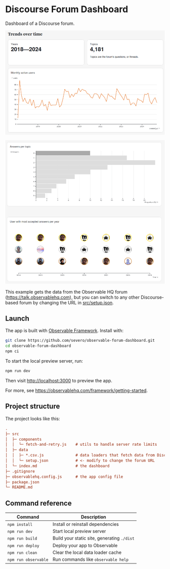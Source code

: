 # Discourse Forum Dashboard

Dashboard of a Discourse forum.

![screenshot of the app](./src/screenshot1.png)

![another screenshot of the app](./src/screenshot2.png)

This example gets the data from the Observable HQ forum (https://talk.observablehq.com), but you can switch to any other Discourse-based forum by changing the URL in [src/setup.json](./src/setup.json).

## Launch

The app is built with [Observable Framework](https://observablehq.com/framework). Install with:

```bash
git clone https://github.com/severo/observable-forum-dashboard.git
cd observable-forum-dashboard
npm ci
```

To start the local preview server, run:

```bash
npm run dev
```

Then visit <http://localhost:3000> to preview the app.

For more, see <https://observablehq.com/framework/getting-started>.

## Project structure

The project looks like this:

```ini
.
├─ src
│  ├─ components
│  │  └─ fetch-and-retry.js    # utils to handle server rate limits
│  ├─ data
│  │  ├─ *.csv.js              # data loaders that fetch data from Discourse API
│  │  └─ setup.json            # <- modify to change the forum URL
│  └─ index.md                 # the dashboard
├─ .gitignore
├─ observablehq.config.js      # the app config file
├─ package.json
└─ README.md
```

## Command reference

| Command              | Description                                 |
| -------------------- | ------------------------------------------- |
| `npm install`        | Install or reinstall dependencies           |
| `npm run dev`        | Start local preview server                  |
| `npm run build`      | Build your static site, generating `./dist` |
| `npm run deploy`     | Deploy your app to Observable               |
| `npm run clean`      | Clear the local data loader cache           |
| `npm run observable` | Run commands like `observable help`         |

